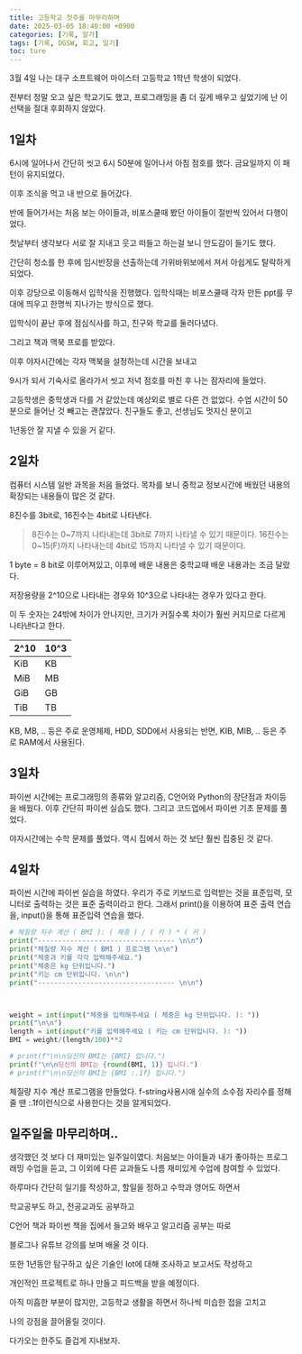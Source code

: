 ```yaml
---
title: 고등학교 첫주를 마무리하며
date: 2025-03-05 18:40:00 +0900
categories: [기록, 알가]
tags: [기록, DGSW, 회고, 일기]
toc: ture
---
```



3월 4일 나는 대구 소프트웨어 마이스터 고등학교 1학년 학생이 되었다.

전부터 정말 오고 싶은 학교기도 했고, 프로그래밍을 좀 더 깊게 배우고 싶었기에 난 이 선택을 절대 후회하지 않았다.

## 1일차

6시에 일어나서 간단히 씻고 6시 50분에 일어나서 아침 점호를 했다. 금요일까지 이 패턴이 유지되었다.

이후 조식을 먹고 내 반으로 들어갔다. 

반에 들어가서는 처음 보는 아이들과, 비포스쿨때 봤던 아이들이 절반씩 있어서 다행이었다.

첫날부터 생각보다 서로 잘 지내고 웃고 떠들고 하는걸 보니 안도감이 들기도 했다.

간단히 청소를 한 후에 임시반장을 선출하는데 가위바위보에서 져서 아쉽게도 탈락하게되었다.

이후 강당으로 이동해서 입학식을 진행했다. 입학식때는 비포스쿨때 각자 만든 ppt를 무대에 띄우고 한명씩 지나가는 방식으로 했다.

입학식이 끝난 후에 점심식사를 하고, 친구와 학교를 둘러다녔다.

그리고 책과 맥북 프로를 받았다.

이후 야자시간에는 각자 맥북을 설정하는데 시간을 보내고

9시가 되서 기숙사로 올라가서 씻고 저녁 점호를 마친 후
나는 잠자리에 들었다.

고등학생은 중학생과 다를 거 같았는데 예상외로 별로 다른 건 없었다. 수업 시간이 50분으로 들어난 것 빼고는 괜찮았다. 친구들도 좋고, 선생님도 멋지신 분이고

1년동안 잘 지낼 수 있을 거 같다.

## 2일차

컴퓨터 시스템 일반 과목을 처음 들었다. 목차를 보니 중학교 정보시간에 배웠던 내용의 확장되는 내용들이 많은 것 같다. 

8진수를 3bit로, 16진수는 4bit로 나타낸다.
> 8진수는 0~7까지 나타내는데 3bit로 7까지 나타낼 수 있기 때문이다.
> 16진수는 0~15(F)까지 나타내는데 4bit로 15까지 나타낼 수 있기 때문이다.

1 byte = 8 bit로 이루어져있고, 이후에 배운 내용은 중학교때 배운 내용과는 조금 달랐다.

저장용량을 2^10으로 나타내는 경우와 10^3으로 나타내는 경우가 있다고 한다.

이 두 숫자는 24밖에 차이가 안나지만, 크기가 커질수록 차이가 훨씬 커지므로 다르게 나타낸다고 한다.

| 2^10  | 10^3  |
|------|-------|
| KiB| KB  |
| MiB| MB  |
| GiB| GB  |
| TiB| TB  |

KB, MB, .. 등은 주로 운영체제, HDD, SDD에서 사용되는 반면,
KIB, MIB, .. 등은 주로 RAM에서 사용된다.


## 3일차

파이썬 시간에는 프로그래밍의 종류와 알고리즘, C언어와 Python의 장단점과 차이등을 배웠다. 이후 간단히 파이썬 실습도 했다. 그리고 코드업에서 파이썬 기초 문제를 풀었다.

야자시간에는 수학 문제를 풀었다. 역시 집에서 하는 것 보단 훨씬 집중된 것 같다.

## 4일차

파이썬 시간에 파이썬 실습을 하였다. 우리가 주로 키보드로 입력받는 것을 표준입력,
모니터로 출력하는 것은 표준 출력이라고 한다. 그래서 print()을 이용하여 표준 출력 연습을, input()을 통해 표준입력 연습을 했다.

```python
# 체질량 지수 계산 ( BMI ): ( 체중 ) / ( 키 ) * ( 키 )
print("---------------------------------- \n\n")
print("체질량 지수 계산 ( BMI ) 프로그램 \n\n")
print("체중과 키를 각각 입력해주세요.")
print("체중은 kg 단위입니다.")
print("키는 cm 단위입니다. \n\n")
print("---------------------------------- \n\n")



weight = int(input("체중을 입력해주세요 ( 체중은 kg 단위입니다. ): "))
print("\n\n")
length = int(input("키를 입력해주세요 ( 키는 cm 단위입니다. ): "))
BMI = weight/(length/100)**2

# print(f"\n\n딩신의 BMI는 {BMI} 입니다.")
print(f"\n\n딩신의 BMI는 {round(BMI, 1)} 입니다.")
# print(f"\n\n딩신의 BMI는 {BMI :.1f} 입니다.")
```
체질량 지수 계산 프로그램을 만들었다. f-string사용시애 
실수의 소수점 자리수를 정해줄 땐 :.1f이런식으로 사용한다는 것을 알게되었다.


## 일주일을 마무리하며..

생각했던 것 보다 더 재미있는 일주일이였다. 처음보는 아이들과 내가 좋아하는 프로그래밍 수업을 듣고, 그 이외에 다른 교과들도 나름 재미있게 수업에 참여할 수 있었다. 

하루마다 간단히 일기를 작성하고, 할일을 정하고 수학과 영어도 하면서

학교공부도 하고, 전공교과도 공부하고

C언어 책과 파이썬 책을 집에서 들고와 배우고 알고리즘 공부는 따로 

블로그나 유튜브 강의를 보며 배울 것 이다.

또한 1년동안 탐구하고 싶은 기술인 Iot에 대해 조사하고 보고서도 작성하고

개인적인 프로젝트로 하나 만들고 피드백을 받을 예정이다.

아직 미흡한 부분이 많지만, 고등학교 생활을 하면서 하나씩 미습한 접을 고치고

나의 강점을 끌어올릴 것이다.

다가오는 한주도 즐겁게 지내보자.